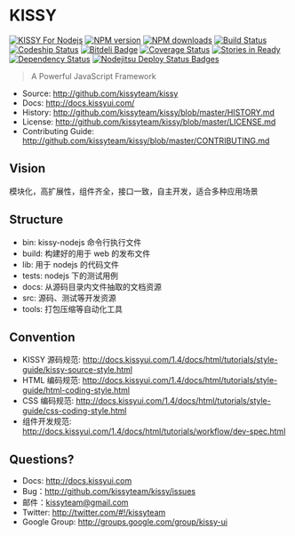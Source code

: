 # KISSY
[![KISSY For Nodejs](https://nodei.co/npm/kissy.png)](https://npmjs.org/package/kissy)
[![NPM version](https://badge.fury.io/js/kissy.png)](http://badge.fury.io/js/kissy)
[![NPM downloads](http://img.shields.io/npm/dm/kissy.svg)](https://npmjs.org/package/kissy)
[![Build Status](https://secure.travis-ci.org/kissyteam/kissy.png?branch=master)](https://travis-ci.org/kissyteam/kissy)
[![Codeship Status](https://www.codeship.io/projects/939cebe0-f137-0130-4512-3223cd47985b/status?branch=master)](https://www.codeship.io/projects/6301)
[![Bitdeli Badge](https://d2weczhvl823v0.cloudfront.net/kissyteam/kissy/trend.png)](https://bitdeli.com/free "Bitdeli Badge")
[![Coverage Status](https://coveralls.io/repos/kissyteam/kissy/badge.png?branch=master)](https://coveralls.io/r/kissyteam/kissy?branch=master)
[![Stories in Ready](https://badge.waffle.io/kissyteam/kissy.png)](https://waffle.io/kissyteam/kissy)
[![Dependency Status](https://gemnasium.com/kissyteam/kissy.png)](https://gemnasium.com/kissyteam/kissy)
[![Nodejitsu Deploy Status Badges](https://webhooks.nodejitsu.com/yiminghe/kissy.png)](https://webops.nodejitsu.com#yiminghe/kissy)



> A Powerful JavaScript Framework

 * Source: <http://github.com/kissyteam/kissy>
 * Docs: <http://docs.kissyui.com/>
 * History: <http://github.com/kissyteam/kissy/blob/master/HISTORY.md>
 * License: <http://github.com/kissyteam/kissy/blob/master/LICENSE.md>
 * Contributing Guide: <http://github.com/kissyteam/kissy/blob/master/CONTRIBUTING.md>

## Vision

模块化，高扩展性，组件齐全，接口一致，自主开发，适合多种应用场景


## Structure

 - bin:           kissy-nodejs 命令行执行文件
 - build:         构建好的用于 web 的发布文件
 - lib:           用于 nodejs 的代码文件
 - tests:         nodejs 下的测试用例
 - docs:          从源码目录内文件抽取的文档资源
 - src:           源码、测试等开发资源
 - tools:         打包压缩等自动化工具


## Convention

 * KISSY 源码规范: <http://docs.kissyui.com/1.4/docs/html/tutorials/style-guide/kissy-source-style.html>
 * HTML 编码规范: <http://docs.kissyui.com/1.4/docs/html/tutorials/style-guide/html-coding-style.html>
 * CSS 编码规范: <http://docs.kissyui.com/1.4/docs/html/tutorials/style-guide/css-coding-style.html>
 * 组件开发规范: <http://docs.kissyui.com/1.4/docs/html/tutorials/workflow/dev-spec.html>

## Questions?

 - Docs: <http://docs.kissyui.com>
 - Bug：<http://github.com/kissyteam/kissy/issues>
 - 邮件：<kissyteam@gmail.com>
 - Twitter: <http://twitter.com/#!/kissyteam>
 - Google Group: <http://groups.google.com/group/kissy-ui>